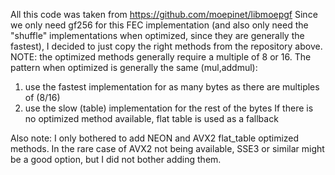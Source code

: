 All this code was taken from https://github.com/moepinet/libmoepgf
Since we only need gf256 for this FEC implementation (and also only need the "shuffle" implementations when optimized, since they are generally the fastest), 
I decided to just copy the right methods from the repository above.
NOTE: the optimized methods generally require a multiple of 8 or 16. The pattern when optimized is generally the same (mul,addmul):
1) use the fastest implementation for as many bytes as there are multiples of (8/16)
2) use the slow (table) implementation for the rest of the bytes
If there is no optimized method available, flat table is used as a fallback

Also note: I only bothered to add NEON and AVX2 flat_table optimized methods. In the rare case of AVX2 not being available,
SSE3 or similar might be a good option, but I did not bother adding them.